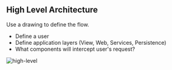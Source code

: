 ## High Level Architecture
Use a drawing to define the flow.
- Define a user
- Define application layers (View, Web, Services, Persistence)
- What components will intercept user's request?

![high-level](https://cloud.githubusercontent.com/assets/13823751/23344868/b722a1ec-fc49-11e6-87ef-3493ef27968c.jpg)
